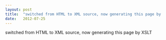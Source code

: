 ```yaml
---
layout: post
title:  "switched from HTML to XML source, now generating this page by XSLT"
date:   2012-07-25
---
```


switched from HTML to XML source, now generating this page by XSLT